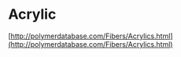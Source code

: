 # Acrylic

[http://polymerdatabase.com/Fibers/Acrylics.html](http://polymerdatabase.com/Fibers/Acrylics.html)

